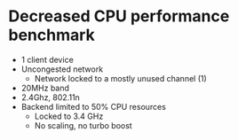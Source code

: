 # Decreased CPU performance benchmark

- 1 client device
- Uncongested network
    -  Network locked to a mostly unused channel (1)
- 20MHz band
- 2.4Ghz, 802.11n
- Backend limited to 50% CPU resources
    - Locked to 3.4 GHz
    - No scaling, no turbo boost

